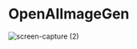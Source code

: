 # OpenAIImageGen

![screen-capture (2)](https://user-images.githubusercontent.com/63086737/226213387-b92a3398-8383-431f-b17b-a8f959f2dfde.gif)

